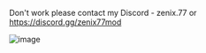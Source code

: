 Don't work please contact my Discord - zenix.77 or https://discord.gg/zenix77mod

![image](https://media.discordapp.net/attachments/1142171451986804919/1284974975673176106/2024-09-15-22-29-35-Trim.gif?ex=66e895b3&is=66e74433&hm=cca5bf7f0f4674ed429e7eeb1757a4f9caea3700e33f32d3c2164ff3d9472362&=&width=809&height=455)
